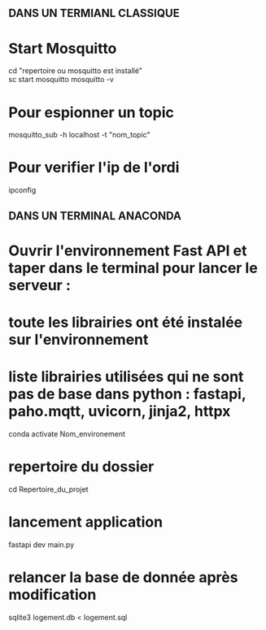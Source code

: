 ## DANS UN TERMIANL CLASSIQUE 

# Start Mosquitto
cd "repertoire ou mosquitto est installé"   
sc start mosquitto
mosquitto -v

# Pour espionner un topic
mosquitto_sub -h localhost -t "nom_topic" 

# Pour verifier l'ip de l'ordi 
ipconfig


## DANS UN TERMINAL ANACONDA
# Ouvrir l'environnement Fast API et taper dans le terminal pour lancer le serveur :


# toute les librairies ont été instalée sur l'environnement
# liste librairies utilisées qui ne sont pas de base dans python : fastapi, paho.mqtt, uvicorn, jinja2, httpx
conda activate Nom_environement                                  

# repertoire du dossier
cd Repertoire_du_projet
# lancement application
fastapi dev main.py                                         

# relancer la base de donnée après modification
sqlite3 logement.db < logement.sql

